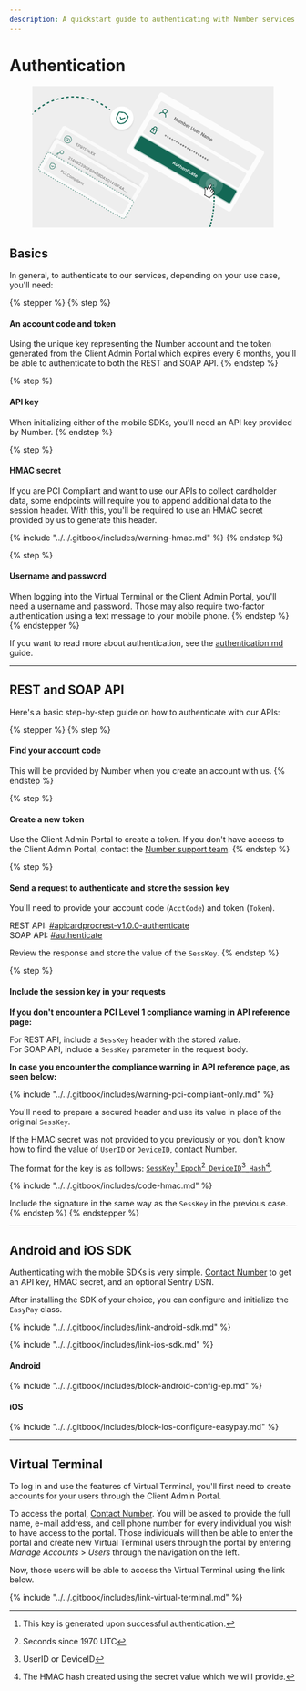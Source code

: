 ```yaml
---
description: A quickstart guide to authenticating with Number services
---
```


# Authentication

<figure><img src="../../.gitbook/assets/Authenticate 2a.png" alt=""><figcaption></figcaption></figure>

## Basics

In general, to authenticate to our services, depending on your use case, you'll need:

{% stepper %}
{% step %}
#### An account code and token

Using the unique key representing the Number account and the token generated from the Client Admin Portal which expires every 6 months, you'll be able to authenticate to both the REST and SOAP API.&#x20;
{% endstep %}

{% step %}
#### API key

When initializing either of the mobile SDKs, you'll need an API key provided by Number.&#x20;
{% endstep %}

{% step %}
#### HMAC secret

If you are PCI Compliant and want to use our APIs to collect cardholder data, some endpoints will require you to append additional data to the session header. With this, you'll be required to use an HMAC secret provided by us to generate this header.

{% include "../../.gitbook/includes/warning-hmac.md" %}
{% endstep %}

{% step %}
#### Username and password

When logging into the Virtual Terminal or the Client Admin Portal, you'll need a username and password. Those may also require two-factor authentication using a text message to your mobile phone.
{% endstep %}
{% endstepper %}

If you want to read more about authentication, see the [authentication.md](../getting-started/basics/authentication.md "mention") guide.



***



## REST and SOAP API

Here's a basic step-by-step guide on how to authenticate with our APIs:

{% stepper %}
{% step %}
#### Find your account code

This will be provided by Number when you create an account with us.
{% endstep %}

{% step %}
#### Create a new token

Use the Client Admin Portal to create a token. If you don't have access to the Client Admin Portal, contact the [Number support team](https://number-development-portal.gitbook.io/number-development-portal/kmuHipzA8ZCcM2LLePFe/help/customer-support).
{% endstep %}

{% step %}
#### Send a request to authenticate and store the session key

You'll need to provide your account code (`AcctCode`) and token (`Token`).

REST API: [#apicardprocrest-v1.0.0-authenticate](../../api-reference/rest-api/authentication.md#apicardprocrest-v1.0.0-authenticate "mention")\
SOAP API: [#authenticate](../../api-reference/soap-api/authentication.md#authenticate "mention")

Review the response and store the value of the `SessKey`.
{% endstep %}

{% step %}
#### Include the session key in your requests

**If you don't encounter a PCI Level 1 compliance warning in API reference page:**

For REST API, include a `SessKey` header with the stored value.\
For SOAP API, include a `SessKey` parameter in the request body.

**In case you encounter the compliance warning in API reference page, as seen below:**

{% include "../../.gitbook/includes/warning-pci-compliant-only.md" %}

You'll need to prepare a secured header and use its value in place of the original `SessKey`.&#x20;

If the HMAC secret was not provided to you previously or you don't know how to find the value of `UserID` or `DeviceID`, [contact Number](../../help/customer-support/).&#x20;

The format for the key is as follows: [`SessKey`](#user-content-fn-1)[^1]\_[`Epoch`](#user-content-fn-2)[^2]\_[`DeviceID`](#user-content-fn-3)[^3]\_[`Hash`](#user-content-fn-4)[^4].

{% include "../../.gitbook/includes/code-hmac.md" %}

Include the signature in the same way as the `SessKey` in the previous case.
{% endstep %}
{% endstepper %}



***



## Android and iOS SDK

Authenticating with the mobile SDKs is very simple. [Contact Number](../../help/customer-support/) to get an API key, HMAC secret, and an optional Sentry DSN.&#x20;

After installing the SDK of your choice, you can configure and initialize the `EasyPay` class.

{% include "../../.gitbook/includes/link-android-sdk.md" %}

{% include "../../.gitbook/includes/link-ios-sdk.md" %}

#### Android

{% include "../../.gitbook/includes/block-android-config-ep.md" %}

#### iOS

{% include "../../.gitbook/includes/block-ios-configure-easypay.md" %}



***



## Virtual Terminal

To log in and use the features of Virtual Terminal, you'll first need to create accounts for your users through the Client Admin Portal.&#x20;

To access the portal, [Contact Number](../../help/customer-support/). You will be asked to provide the full name, e-mail address, and cell phone number for every individual you wish to have access to the portal. Those individuals will then be able to enter the portal and create new Virtual Terminal users through the portal by entering _Manage Accounts_ > _Users_ through the navigation on the left.

Now, those users will be able to access the Virtual Terminal using the link below.

{% include "../../.gitbook/includes/link-virtual-terminal.md" %}





[^1]: This key is generated upon successful authentication.

[^2]: Seconds since 1970 UTC

[^3]: UserID or DeviceID

[^4]: The HMAC hash created using the secret value which we will provide.

